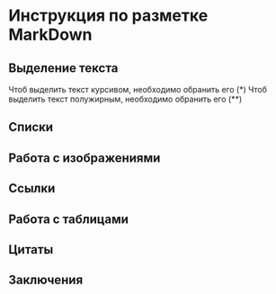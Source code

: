 # Инструкция по разметке MarkDown

## Выделение текста
Чтоб выделить текст курсивом, необходимо обранить его (*)
Чтоб выделить текст полужирным, необходимо обранить его (**)
## Списки

## Работа с изображениями

## Ссылки

## Работа с таблицами

## Цитаты


## Заключения
